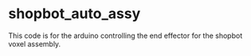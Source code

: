 # shopbot_auto_assy

This code is for the arduino controlling the end effector for the shopbot voxel assembly.
